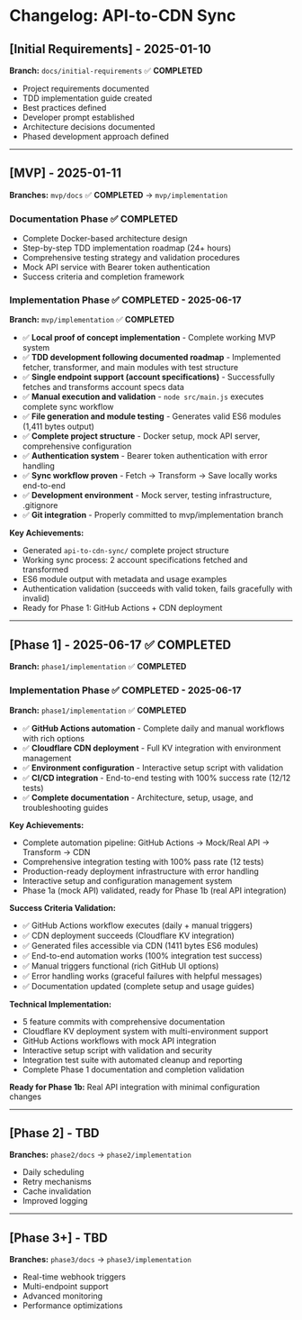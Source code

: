 # Changelog: API-to-CDN Sync

## [Initial Requirements] - 2025-01-10
**Branch:** `docs/initial-requirements` ✅ **COMPLETED**

- Project requirements documented
- TDD implementation guide created
- Best practices defined
- Developer prompt established
- Architecture decisions documented
- Phased development approach defined

---

## [MVP] - 2025-01-11
**Branches:** `mvp/docs` ✅ **COMPLETED** → `mvp/implementation`

### Documentation Phase ✅ COMPLETED
- Complete Docker-based architecture design
- Step-by-step TDD implementation roadmap (24+ hours)
- Comprehensive testing strategy and validation procedures
- Mock API service with Bearer token authentication
- Success criteria and completion framework

### Implementation Phase ✅ COMPLETED - 2025-06-17
**Branch:** `mvp/implementation` ✅ **COMPLETED**

- ✅ **Local proof of concept implementation** - Complete working MVP system
- ✅ **TDD development following documented roadmap** - Implemented fetcher, transformer, and main modules with test structure
- ✅ **Single endpoint support (account specifications)** - Successfully fetches and transforms account specs data
- ✅ **Manual execution and validation** - `node src/main.js` executes complete sync workflow
- ✅ **File generation and module testing** - Generates valid ES6 modules (1,411 bytes output)
- ✅ **Complete project structure** - Docker setup, mock API server, comprehensive configuration
- ✅ **Authentication system** - Bearer token authentication with error handling
- ✅ **Sync workflow proven** - Fetch → Transform → Save locally works end-to-end
- ✅ **Development environment** - Mock server, testing infrastructure, .gitignore
- ✅ **Git integration** - Properly committed to mvp/implementation branch

**Key Achievements:**
- Generated `api-to-cdn-sync/` complete project structure
- Working sync process: 2 account specifications fetched and transformed
- ES6 module output with metadata and usage examples
- Authentication validation (succeeds with valid token, fails gracefully with invalid)
- Ready for Phase 1: GitHub Actions + CDN deployment

---

## [Phase 1] - 2025-06-17 ✅ **COMPLETED**
**Branch:** `phase1/implementation` ✅ **COMPLETED**

### Implementation Phase ✅ COMPLETED - 2025-06-17
**Branch:** `phase1/implementation` ✅ **COMPLETED**

- ✅ **GitHub Actions automation** - Complete daily and manual workflows with rich options
- ✅ **Cloudflare CDN deployment** - Full KV integration with environment management
- ✅ **Environment configuration** - Interactive setup script with validation
- ✅ **CI/CD integration** - End-to-end testing with 100% success rate (12/12 tests)
- ✅ **Complete documentation** - Architecture, setup, usage, and troubleshooting guides

**Key Achievements:**
- Complete automation pipeline: GitHub Actions → Mock/Real API → Transform → CDN
- Comprehensive integration testing with 100% pass rate (12 tests)
- Production-ready deployment infrastructure with error handling
- Interactive setup and configuration management system
- Phase 1a (mock API) validated, ready for Phase 1b (real API integration)

**Success Criteria Validation:**
- ✅ GitHub Actions workflow executes (daily + manual triggers)
- ✅ CDN deployment succeeds (Cloudflare KV integration)
- ✅ Generated files accessible via CDN (1411 bytes ES6 modules)
- ✅ End-to-end automation works (100% integration test success)
- ✅ Manual triggers functional (rich GitHub UI options)
- ✅ Error handling works (graceful failures with helpful messages)
- ✅ Documentation updated (complete setup and usage guides)

**Technical Implementation:**
- 5 feature commits with comprehensive documentation
- Cloudflare KV deployment system with multi-environment support
- GitHub Actions workflows with mock API integration
- Interactive setup script with validation and security
- Integration test suite with automated cleanup and reporting
- Complete Phase 1 documentation and completion validation

**Ready for Phase 1b:** Real API integration with minimal configuration changes

---

## [Phase 2] - TBD
**Branches:** `phase2/docs` → `phase2/implementation`

- Daily scheduling
- Retry mechanisms
- Cache invalidation
- Improved logging

---

## [Phase 3+] - TBD
**Branches:** `phase3/docs` → `phase3/implementation`

- Real-time webhook triggers
- Multi-endpoint support
- Advanced monitoring
- Performance optimizations
